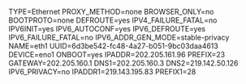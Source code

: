 TYPE=Ethernet
PROXY_METHOD=none
BROWSER_ONLY=no
BOOTPROTO=none
DEFROUTE=yes
IPV4_FAILURE_FATAL=no
IPV6INIT=yes
IPV6_AUTOCONF=yes
IPV6_DEFROUTE=yes
IPV6_FAILURE_FATAL=no
IPV6_ADDR_GEN_MODE=stable-privacy
NAME=eth1
UUID=6d3be542-fc48-4a27-b051-9bc03daa4613
DEVICE=eno1
ONBOOT=yes
IPADDR=202.205.161.96
PREFIX=23
GATEWAY=202.205.160.1
DNS1=202.205.160.3
DNS2=219.142.50.126
IPV6_PRIVACY=no
IPADDR1=219.143.195.83
PREFIX1=28
